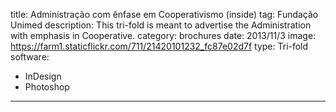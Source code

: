 title: Administração com ênfase em Cooperativismo (inside)
tag: Fundação Unimed
description: This tri-fold is meant to advertise the Administration with emphasis in Cooperative.
category: brochures
date: 2013/11/3
image: https://farm1.staticflickr.com/711/21420101232_fc87e02d7f
type: Tri-fold
software:
- InDesign
- Photoshop
---
